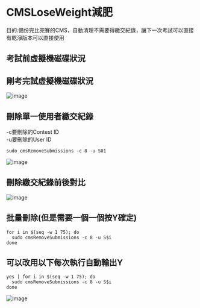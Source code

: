 # CMSLoseWeight減肥  
目的:備份完比完賽的CMS，自動清理不需要得繳交紀錄，讓下一次考試可以直接有乾淨版本可以直接使用
## 考試前虛擬機磁碟狀況  

    
## 剛考完試虛擬機磁碟狀況  
![image](https://github.com/user-attachments/assets/0aa86cd1-36ba-4af5-acda-ae136090b392)

## 刪除單一使用者繳交紀錄  
-c要刪除的Contest ID  
-u要刪除的User ID  
```  
sudo cmsRemoveSubmissions -c 8 -u S01  
``` 
![image](https://github.com/user-attachments/assets/c3cfa183-0781-468e-ada3-e0bf263de8d6)  
## 刪除繳交紀錄前後對比  
![image](https://github.com/user-attachments/assets/ee42963c-274b-4566-9d3b-2b591d9c5e00)  
## 批量刪除(但是需要一個一個按Y確定)  
```
for i in $(seq -w 1 75); do
  sudo cmsRemoveSubmissions -c 8 -u S$i
done

```
## 可以改用以下每次執行自動輸出Y  
```
yes | for i in $(seq -w 1 75); do
  sudo cmsRemoveSubmissions -c 8 -u S$i
done
```
![image](https://github.com/user-attachments/assets/c0158a8d-1f17-43fd-8908-6cd4d5f149c8)

